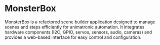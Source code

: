 # MonsterBox

MonsterBox is a refactored scene builder application designed to manage scenes and steps efficiently for animatronic automation. It integrates hardware components (I2C, GPIO, servos, sensors, audio, cameras) and provides a web-based interface for easy control and configuration.